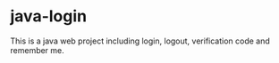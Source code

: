 # java-login
This is a java web project including login, logout, verification code and remember me.
